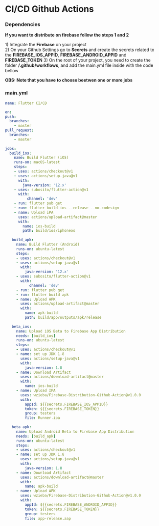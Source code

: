 # CI/CD Github Actions

### Dependencies
<p><b>If you want to distribute on firebase follow the steps 1 and 2</b></p>
1) Integrate the <b>Firebase</b> on your project </br>
2) On your Github Settings go to <b>Secrets</b> and create the secrets related to the <b>FIREBASE_IOS_APPID</b>, <b>FIREBASE_ANDROID_APPID</b> and <b>FIREBASE_TOKEN</b> 
3) On the root of your project, you need to create the folder <b>/.github/workflows</b>, and add the main.yml file inside with the code bellow
<p><b>OBS: Note that you have to choose beetwen one or more jobs</b></p>


### main.yml
```yml
name: Flutter CI/CD

on:
push:
  branches:
    - master
pull_request:
  branches:
    - master
    
jobs:
  build_ios:
    name: Build Flutter (iOS)
    runs-on: macOS-latest
    steps:
    - uses: actions/checkout@v1
    - uses: actions/setup-java@v1
      with:
        java-version: '12.x'
    - uses: subosito/flutter-action@v1
      with:
          channel: 'dev'
    - run: flutter pub get
    - run: flutter build ios --release --no-codesign
    - name: Upload iPA
      uses: actions/upload-artifact@master
      with:
        name: ios-build
        path: build/ios/iphoneos
        
   build_apk:
     name: Build Flutter (Android)
     runs-on: ubuntu-latest
     steps:
     - uses: actions/checkout@v1
     - uses: actions/setup-java@v1
       with:
         java-version: '12.x'
     - uses: subosito/flutter-action@v1
       with:
           channel: 'dev'
     - run: flutter pub get
     - run: flutter build apk
     - name: Upload APK
       uses: actions/upload-artifact@master
       with:
         name: apk-build
         path: build/app/outputs/apk/release
         
   beta_ios:
     name: Upload iOS Beta to Firebase App Distribution
     needs: [build_ios]
     runs-on: ubuntu-latest
     steps:
     - uses: actions/checkout@v1
     - name: set up JDK 1.8
       uses: actions/setup-java@v1
       with:
         java-version: 1.8
     - name: Download Artifact
       uses: actions/download-artifact@master
       with:
         name: ios-build
     - name: Upload IPA
       uses: wzieba/Firebase-Distribution-Github-Action@v1.0.0
       with:
         appId: ${{secrets.FIREBASE_IOS_APPID}}
         token: ${{secrets.FIREBASE_TOKEN}}
         group: testers
         file: Runner.ipa
         
   beta_apk:
     name: Upload Android Beta to Firebase App Distribution
     needs: [build_apk]
     runs-on: ubuntu-latest
     steps:
     - uses: actions/checkout@v1
     - name: set up JDK 1.8
       uses: actions/setup-java@v1
       with:
         java-version: 1.8
     - name: Download Artifact
       uses: actions/download-artifact@master
       with:
         name: apk-build
     - name: Upload APK
       uses: wzieba/Firebase-Distribution-Github-Action@v1.0.0
       with:
         appId: ${{secrets.FIREBASE_ANDROID_APPID}}
         token: ${{secrets.FIREBASE_TOKEN}}
         group: testers
         file: app-release.aap
```
